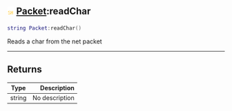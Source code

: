 ## ![shared](.gitbook/assets/shared.png) [Packet](./readme/Packet/README.md):readChar

```lua
string Packet:readChar()
```

Reads a char from the net packet

------
## Returns

| Type   | Description |
| ------ | ----------: |
| string | No description |

